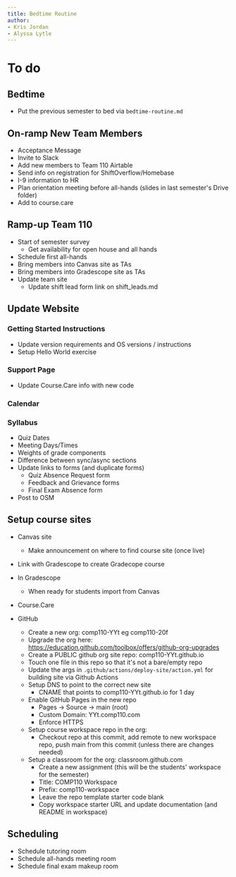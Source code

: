 ```yaml
---
title: Bedtime Routine
author:
- Kris Jordan
- Alyssa Lytle
---
```



# To do 


## Bedtime

* Put the previous semester to bed via `bedtime-routine.md`




## On-ramp New Team Members
  * Acceptance Message
  * Invite to Slack
  * Add new members to Team 110 Airtable
  * Send info on registration for ShiftOverflow/Homebase
  * I-9 information to HR
  * Plan orientation meeting before all-hands (slides in last semester's Drive folder)
* Add to course.care

## Ramp-up Team 110
* Start of semester survey
  * Get availability for open house and all hands
* Schedule first all-hands
* Bring members into Canvas site as TAs
* Bring members into Gradescope site as TAs
* Update team site
  * Update shift lead form link on shift_leads.md
  

## Update Website

### Getting Started Instructions
  * Update version requirements and OS versions / instructions
  * Setup Hello World exercise

### Support Page

* Update Course.Care info with new code

### Calendar

### Syllabus
  * Quiz Dates
  * Meeting Days/Times
  * Weights of grade components
  * Difference between sync/async sections
  * Update links to forms (and duplicate forms)
    * Quiz Absence Request form
    * Feedback and Grievance forms
    * Final Exam Absence form
  * Post to OSM


## Setup course sites
  * Canvas site
    * Make announcement on where to find course site (once live)
  * Link with Gradescope to create Gradecope course

  * In Gradescope
    * When ready for students import from Canvas
  * Course.Care
    
  * GitHub
    * Create a new org: comp110-YYt eg comp110-20f
    * Upgrade the org here: https://education.github.com/toolbox/offers/github-org-upgrades
    * Create a PUBLIC github org site repo: comp110-YYt.github.io
    * Touch one file in this repo so that it's not a bare/empty repo
    * Update the args in `.github/actions/deploy-site/action.yml` for building site via Github Actions
    * Setup DNS to point to the correct new site
      * CNAME that points to comp110-YYt.github.io for 1 day
    * Enable GitHub Pages in the new repo
      * Pages -> Source -> main (root)
      * Custom Domain: YYt.comp110.com
      * Enforce HTTPS
    * Setup course workspace repo in the org:
      * Checkout repo at this commit, add remote to new workspace repo, push main from this commit (unless there are changes needed)
    * Setup a classroom for the org: classroom.github.com
      * Create a new assignment (this will be the students' workspace for the semester)
      * Title: COMP110 Workspace
      * Prefix: comp110-workspace
      * Leave the repo template starter code blank
      * Copy workspace starter URL and update documentation (and README in workspace)
      

## Scheduling
  * Schedule tutoring room
  * Schedule all-hands meeting room
  * Schedule final exam makeup room